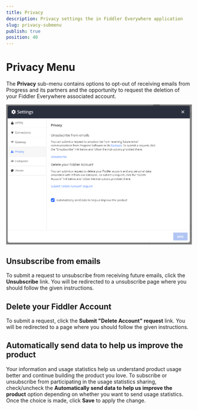 ```yaml
---
title: Privacy
description: Privacy settings the in Fiddler Everywhere application
slug: privacy-submenu
publish: true
position: 40
---
```


# Privacy Menu

The __Privacy__ sub-menu contains options to opt-out of receiving emails from Progress and its partners and the opportunity to request the deletion of your Fiddler Everywhere associated account.

![Privacy settings](../../images/settings/settings-privacy.png)

## Unsubscribe from emails

To submit a request to unsubscribe from receiving future emails, click the __Unsubscribe__ link. You will be redirected to a unsubscribe page where you should follow the given instructions.

## Delete your Fiddler Account

To submit a request, click the __Submit "Delete Account" request__ link. You will be redirected to a page where you should follow the given instructions.

## Automatically send data to help us improve the product

Your information and usage statistics help us understand product usage better and continue building the product you love. To subscribe or unsubscribe from participating in the usage statistics sharing, check/uncheck the __Automatically send data to help us improve the product__ option depending on whether you want to send usage statistics. Once the choice is made, click __Save__ to apply the change.
